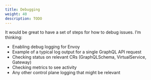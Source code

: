 ```yaml
---
title: Debugging
weight: 40
description: TODO
---
```



It would be great to have a set of steps for how to debug issues. I’m thinking:
- Enabling debug logging for Envoy
- Example of a typical log output for a single GraphQL API request
- Checking status on relevant CRs (GraphQLSchema, VirtualService, Gateway)
- Checking metrics to see activity
- Any other control plane logging that might be relevant